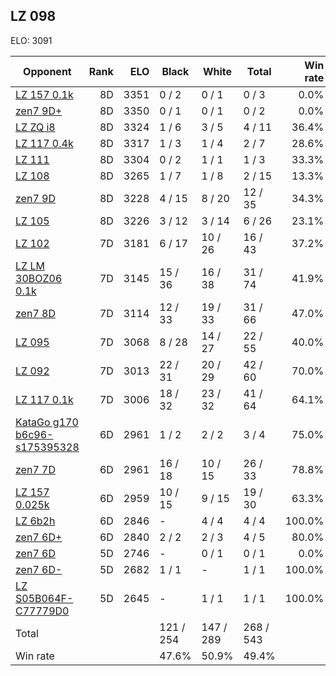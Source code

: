 ## LZ 098 ##

ELO: 3091

Opponent | Rank | ELO | Black | White | Total | Win rate
---------|-----:|----:|-------|-------|-------|-------:
[LZ 157 0.1k](LZ%20157%200.1k.md) | 8D | 3351 | 0 / 2 | 0 / 1 | 0 / 3 | 0.0%
[zen7 9D+](zen7%209D+.md) | 8D | 3350 | 0 / 1 | 0 / 1 | 0 / 2 | 0.0%
[LZ ZQ i8](LZ%20ZQ%20i8.md) | 8D | 3324 | 1 / 6 | 3 / 5 | 4 / 11 | 36.4%
[LZ 117 0.4k](LZ%20117%200.4k.md) | 8D | 3317 | 1 / 3 | 1 / 4 | 2 / 7 | 28.6%
[LZ 111](LZ%20111.md) | 8D | 3304 | 0 / 2 | 1 / 1 | 1 / 3 | 33.3%
[LZ 108](LZ%20108.md) | 8D | 3265 | 1 / 7 | 1 / 8 | 2 / 15 | 13.3%
[zen7 9D](zen7%209D.md) | 8D | 3228 | 4 / 15 | 8 / 20 | 12 / 35 | 34.3%
[LZ 105](LZ%20105.md) | 8D | 3226 | 3 / 12 | 3 / 14 | 6 / 26 | 23.1%
[LZ 102](LZ%20102.md) | 7D | 3181 | 6 / 17 | 10 / 26 | 16 / 43 | 37.2%
[LZ LM 30BOZ06 0.1k](LZ%20LM%2030BOZ06%200.1k.md) | 7D | 3145 | 15 / 36 | 16 / 38 | 31 / 74 | 41.9%
[zen7 8D](zen7%208D.md) | 7D | 3114 | 12 / 33 | 19 / 33 | 31 / 66 | 47.0%
[LZ 095](LZ%20095.md) | 7D | 3068 | 8 / 28 | 14 / 27 | 22 / 55 | 40.0%
[LZ 092](LZ%20092.md) | 7D | 3013 | 22 / 31 | 20 / 29 | 42 / 60 | 70.0%
[LZ 117 0.1k](LZ%20117%200.1k.md) | 7D | 3006 | 18 / 32 | 23 / 32 | 41 / 64 | 64.1%
[KataGo g170 b6c96-s175395328](KataGo%20g170%20b6c96-s175395328.md) | 6D | 2961 | 1 / 2 | 2 / 2 | 3 / 4 | 75.0%
[zen7 7D](zen7%207D.md) | 6D | 2961 | 16 / 18 | 10 / 15 | 26 / 33 | 78.8%
[LZ 157 0.025k](LZ%20157%200.025k.md) | 6D | 2959 | 10 / 15 | 9 / 15 | 19 / 30 | 63.3%
[LZ 6b2h](LZ%206b2h.md) | 6D | 2846 | - | 4 / 4 | 4 / 4 | 100.0%
[zen7 6D+](zen7%206D+.md) | 6D | 2840 | 2 / 2 | 2 / 3 | 4 / 5 | 80.0%
[zen7 6D](zen7%206D.md) | 5D | 2746 | - | 0 / 1 | 0 / 1 | 0.0%
[zen7 6D-](zen7%206D-.md) | 5D | 2682 | 1 / 1 | - | 1 / 1 | 100.0%
[LZ S05B064F-C77779D0](LZ%20S05B064F-C77779D0.md) | 5D | 2645 | - | 1 / 1 | 1 / 1 | 100.0%
Total | | | 121 / 254 | 147 / 289 | 268 / 543 | 
Win rate| | | 47.6% | 50.9% | 49.4% | 

